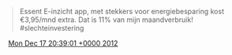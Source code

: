 > Essent E\-inzicht app, met stekkers voor energiebesparing kost €3,95/mnd extra\. Dat is 11% van mijn maandverbruik\! \#slechteinvestering

<img src="../../media/tweet.ico" width="12" /> [Mon Dec 17 20:39:01 +0000 2012](https://twitter.com/DromerDenker/status/280774120126427136)